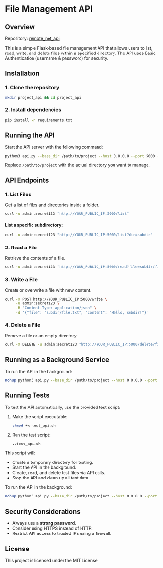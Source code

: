 # File Management API

## Overview

Repository: [remote_net_api](git@github.com:Borissimus/remote_net_api.git)

This is a simple Flask-based file management API that allows users to list, read, write, and delete files within a specified directory. The API uses Basic Authentication (username & password) for security.

## Installation

### 1. Clone the repository

```bash
mkdir project_api && cd project_api
```

### 2. Install dependencies

```bash
pip install -r requirements.txt
```

## Running the API

Start the API server with the following command:

```bash
python3 api.py --base_dir /path/to/project --host 0.0.0.0 --port 5000 --user admin --password secret123
```

Replace `/path/to/project` with the actual directory you want to manage.

## API Endpoints

### **1. List Files**

Get a list of files and directories inside a folder.

```bash
curl -u admin:secret123 "http://YOUR_PUBLIC_IP:5000/list"
```

#### **List a specific subdirectory:**

```bash
curl -u admin:secret123 "http://YOUR_PUBLIC_IP:5000/list?dir=subdir"
```

### **2. Read a File**

Retrieve the contents of a file.

```bash
curl -u admin:secret123 "http://YOUR_PUBLIC_IP:5000/read?file=subdir/file.txt"
```

### **3. Write a File**

Create or overwrite a file with new content.

```bash
curl -X POST http://YOUR_PUBLIC_IP:5000/write \
     -u admin:secret123 \
     -H "Content-Type: application/json" \
     -d '{"file": "subdir/file.txt", "content": "Hello, subdir!"}'
```

### **4. Delete a File**

Remove a file or an empty directory.

```bash
curl -X DELETE -u admin:secret123 "http://YOUR_PUBLIC_IP:5000/delete?file=subdir/file.txt"
```

## Running as a Background Service

To run the API in the background:

```bash
nohup python3 api.py --base_dir /path/to/project --host 0.0.0.0 --port 5000 --user admin --password secret123 > api.log 2>&1 &
```

## Running Tests

To test the API automatically, use the provided test script:

1. Make the script executable:
   ```bash
   chmod +x test_api.sh
   ```
2. Run the test script:
   ```bash
   ./test_api.sh
   ```

This script will:
- Create a temporary directory for testing.
- Start the API in the background.
- Create, read, and delete test files via API calls.
- Stop the API and clean up all test data.

To run the API in the background:

```bash
nohup python3 api.py --base_dir /path/to/project --host 0.0.0.0 --port 5000 --user admin --password secret123 > api.log 2>&1 &
```

## Security Considerations

- Always use a **strong password**.
- Consider using HTTPS instead of HTTP.
- Restrict API access to trusted IPs using a firewall.

## License

This project is licensed under the MIT License.


